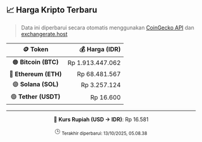

<!-- HARGA_KRIPTO -->
## 📈 Harga Kripto Terbaru

> Data ini diperbarui secara otomatis menggunakan [CoinGecko API](https://www.coingecko.com/) dan [exchangerate.host](https://exchangerate.host/)

<div align="center">

| 🪙 Token | 💰 Harga (IDR) |
|:------:|---------------:|
| 🟠 **Bitcoin (BTC)**   | Rp 1.913.447.062 |
| 🔵 **Ethereum (ETH)**  | Rp 68.481.567 |
| 🟣 **Solana (SOL)**    | Rp 3.257.124 |
| 🟢 **Tether (USDT)**   | Rp 16.600 |

---

💱 **Kurs Rupiah (USD → IDR)**: Rp 16.581

🕒 <sub>Terakhir diperbarui: 13/10/2025, 05.08.38</sub>

</div>
<!-- /HARGA_KRIPTO -->